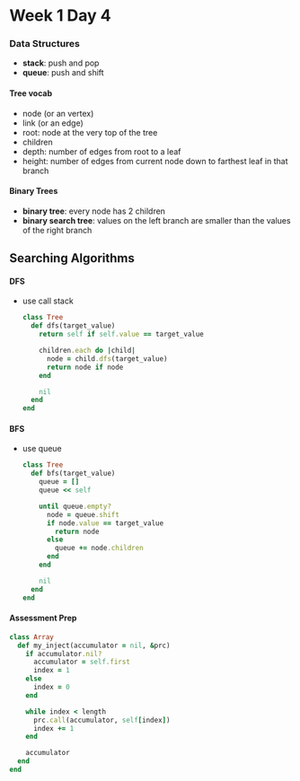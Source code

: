 # Week 1 Day 4


### Data Structures

+ **stack**: push and pop
+ **queue**: push and shift

#### Tree vocab

+ node (or an vertex)
+ link (or an edge)
+ root: node at the very top of the tree
+ children
+ depth: number of edges from root to a leaf
+ height: number of edges from current node down to farthest leaf in that branch

#### Binary Trees

+ **binary tree**: every node has 2 children
+ **binary search tree**: values on the left branch are smaller than the values of the right branch


## Searching Algorithms

#### DFS
+ use call stack


  ```ruby
  class Tree
    def dfs(target_value)
      return self if self.value == target_value

      children.each do |child|
        node = child.dfs(target_value)
        return node if node
      end

      nil
    end
  end
  ```

#### BFS
+ use queue


  ```ruby
  class Tree
    def bfs(target_value)
      queue = []
      queue << self

      until queue.empty?
        node = queue.shift
        if node.value == target_value
          return node
        else
          queue += node.children
        end
      end

      nil
    end
  end
  ```

#### Assessment Prep

```ruby
class Array
  def my_inject(accumulator = nil, &prc)
    if accumulator.nil?
      accumulator = self.first
      index = 1
    else
      index = 0
    end

    while index < length
      prc.call(accumulator, self[index])
      index += 1
    end

    accumulator
  end
end
```
